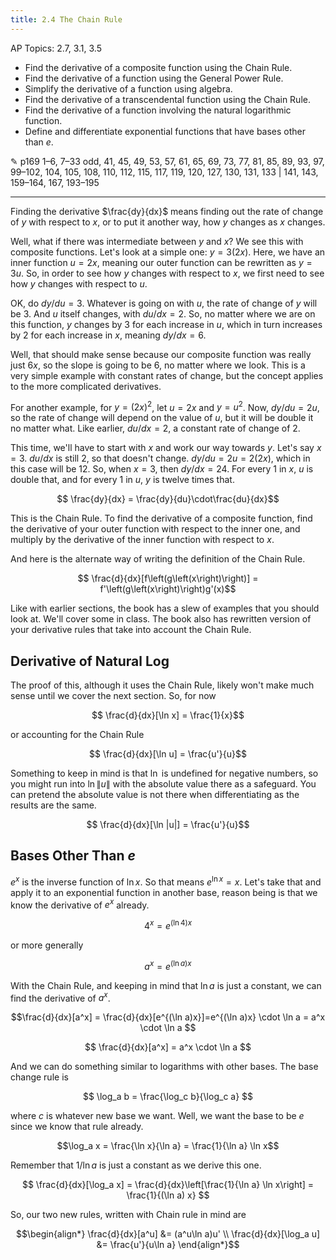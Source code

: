 ```yaml
---
title: 2.4 The Chain Rule
---
```


AP Topics: 2.7, 3.1, 3.5

- Find the derivative of a composite function using the Chain Rule.
- Find the derivative of a function using the General Power Rule.
- Simplify the derivative of a function using algebra.
- Find the derivative of a transcendental function using the Chain Rule.
- Find the derivative of a function involving the natural logarithmic function.
- Define and differentiate exponential functions that have bases other than $e$.

✎ p169 1–6, 7–33 odd, 41, 45, 49, 53, 57, 61, 65, 69, 73, 77, 81, 85, 89, 93, 97, 99–102, 104, 105, 108, 110, 112, 115, 117, 119, 120, 127, 130, 131, 133 \| 141, 143, 159–164, 167, 193–195

---

Finding the derivative $\frac{dy}{dx}$ means finding out the rate of change of $y$ with respect to $x$, or to put it another way, how $y$ changes as $x$ changes.

Well, what if there was intermediate between $y$ and $x$? We see this with composite functions. Let's look at a simple one: $y=3(2x)$. Here, we have an inner function $u=2x$, meaning our outer function can be rewritten as $y=3u$. So, in order to see how $y$ changes with respect to $x$, we first need to see how $y$ changes with respect to $u$.

OK, do $dy/du=3$. Whatever is going on with $u$, the rate of change of $y$ will be 3. And $u$ itself changes, with $du/dx=2$. So, no matter where we are on this function, $y$ changes by 3 for each increase in $u$, which in turn increases by 2 for each increase in $x$, meaning $dy/dx=6$.

Well, that should make sense because our composite function was really just $6x$, so the slope is going to be 6, no matter where we look. This is a very simple example with constant rates of change, but the concept applies to the more complicated derivatives.

For another example, for $y=(2x)^2$, let $u=2x$ and $y=u^2$. Now, $dy/du=2u$, so the rate of change will depend on the value of $u$, but it will be double it no matter what. Like earlier, $du/dx=2$, a constant rate of change of 2.

This time, we'll have to start with $x$ and work our way towards $y$. Let's say $x=3$. $du/dx$ is still 2, so that doesn't change. $dy/du=2u=2(2x)$, which in this case will be 12. So, when $x=3$, then $dy/dx=24$. For every 1 in $x$, $u$ is double that, and for every 1 in $u$, $y$ is twelve times that. 

$$ \frac{dy}{dx} = \frac{dy}{du}\cdot\frac{du}{dx}$$

This is the Chain Rule. To find the derivative of a composite function, find the derivative of your outer function with respect to the inner one, and multiply by the derivative of the inner function with respect to $x$.

And here is the alternate way of writing the definition of the Chain Rule.

$$ \frac{d}{dx}[f\left(g\left(x\right)\right)] =  f'\left(g\left(x\right)\right)g'(x)$$

Like with earlier sections, the book has a slew of examples that you should look at. We'll cover some in class. The book also has rewritten version of your derivative rules that take into account the Chain Rule.

## Derivative of Natural Log

The proof of this, although it uses the Chain Rule, likely won't make much sense until we cover the next section. So, for now

$$ \frac{d}{dx}[\ln x] = \frac{1}{x}$$

or accounting for the Chain Rule

$$ \frac{d}{dx}[\ln u] = \frac{u'}{u}$$

Something to keep in mind is that $\ln$ is undefined for negative numbers, so you might run into $\ln\|u\|$ with the absolute value there as a safeguard. You can pretend the absolute value is not there when differentiating as the results are the same.

$$ \frac{d}{dx}[\ln |u|] = \frac{u'}{u}$$

## Bases Other Than $e$

$e^x$ is the inverse function of $\ln x$. So that means $e^{\ln x}=x$. Let's take that and apply it to an exponential function in another base, reason being is that we know the derivative of $e^x$ already.

$$4^x = e^{(\ln 4)x}$$

or more generally

$$a^x = e^{(\ln a)x}$$

With the Chain Rule, and keeping in mind that $\ln a$ is just a constant, we can find the derivative of $a^x$.

$$\frac{d}{dx}[a^x] = \frac{d}{dx}[e^{(\ln a)x}]=e^{(\ln a)x} \cdot \ln a = a^x \cdot \ln a $$

$$ \frac{d}{dx}[a^x] = a^x \cdot \ln a $$

And we can do something similar to logarithms with other bases. The base change rule is

$$ \log_a b = \frac{\log_c b}{\log_c a} $$

where $c$ is whatever new base we want. Well, we want the base to be $e$ since we know that rule already.

$$\log_a x = \frac{\ln x}{\ln a} = \frac{1}{\ln a} \ln x$$

Remember that $1/\ln a$ is just a constant as we derive this one.

$$ \frac{d}{dx}[\log_a x] = \frac{d}{dx}\left[\frac{1}{\ln a} \ln x\right] = \frac{1}{(\ln a) x} $$

So, our two new rules, written with Chain rule in mind are

$$\begin{align*}
\frac{d}{dx}[a^u]      &= (a^u\ln a)u'  \\
\frac{d}{dx}[\log_a u] &= \frac{u'}{u\ln a}
\end{align*}$$

